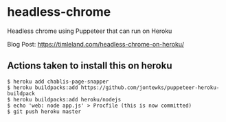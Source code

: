 # headless-chrome
Headless chrome using Puppeteer that can run on Heroku

Blog Post: https://timleland.com/headless-chrome-on-heroku/

## Actions taken to install this on heroku

```
$ heroku add chablis-page-snapper
$ heroku buildpacks:add https://github.com/jontewks/puppeteer-heroku-buildpack
$ heroku buildpacks:add heroku/nodejs
$ echo 'web: node app.js' > Procfile (this is now committed)
$ git push heroku master
```
